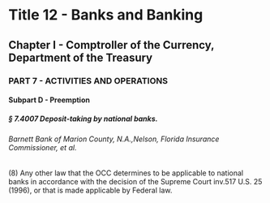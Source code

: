 
# Title 12 - Banks and Banking
## Chapter I - Comptroller of the Currency, Department of the Treasury
### PART 7 - ACTIVITIES AND OPERATIONS
#### Subpart D - Preemption
##### § 7.4007 Deposit-taking by national banks.
###### Barnett Bank of Marion County, N.A.,Nelson, Florida Insurance Commissioner, et al.

(8) Any other law that the OCC determines to be applicable to national banks in accordance with the decision of the Supreme Court inv.517 U.S. 25 (1996), or that is made applicable by Federal law.
